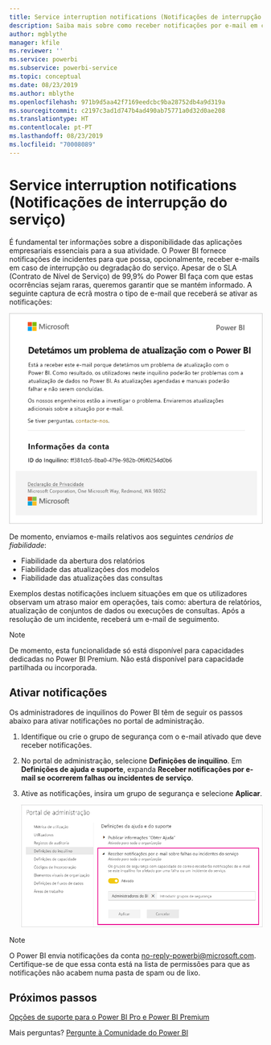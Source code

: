 ```yaml
---
title: Service interruption notifications (Notificações de interrupção do serviço)
description: Saiba mais sobre como receber notificações por e-mail em caso de interrupção ou degradação do serviço Power BI.
author: mgblythe
manager: kfile
ms.reviewer: ''
ms.service: powerbi
ms.subservice: powerbi-service
ms.topic: conceptual
ms.date: 08/23/2019
ms.author: mblythe
ms.openlocfilehash: 971b9d5aa42f7169eedcbc9ba28752db4a9d319a
ms.sourcegitcommit: c2197c3ad1d747b4ad490ab75771a0d32d0ae208
ms.translationtype: HT
ms.contentlocale: pt-PT
ms.lasthandoff: 08/23/2019
ms.locfileid: "70008089"
---
```

# <a name="service-interruption-notifications"></a>Service interruption notifications (Notificações de interrupção do serviço)

É fundamental ter informações sobre a disponibilidade das aplicações empresariais essenciais para a sua atividade. O Power BI fornece notificações de incidentes para que possa, opcionalmente, receber e-mails em caso de interrupção ou degradação do serviço. Apesar de o SLA (Contrato de Nível de Serviço) de 99,9% do Power BI faça com que estas ocorrências sejam raras, queremos garantir que se mantém informado. A seguinte captura de ecrã mostra o tipo de e-mail que receberá se ativar as notificações:

![E-mail de notificação relativamente à atualização](media/service-interruption-notifications/refresh-notification-email.png)

De momento, enviamos e-mails relativos aos seguintes _cenários de fiabilidade_:

- Fiabilidade da abertura dos relatórios
- Fiabilidade das atualizações dos modelos
- Fiabilidade das atualizações das consultas

Exemplos destas notificações incluem situações em que os utilizadores observam um atraso maior em operações, tais como: abertura de relatórios, atualização de conjuntos de dados ou execuções de consultas. Após a resolução de um incidente, receberá um e-mail de seguimento.

> [!NOTE]
> De momento, esta funcionalidade só está disponível para capacidades dedicadas no Power BI Premium. Não está disponível para capacidade partilhada ou incorporada.

## <a name="enable-notifications"></a>Ativar notificações

Os administradores de inquilinos do Power BI têm de seguir os passos abaixo para ativar notificações no portal de administração.

1. Identifique ou crie o grupo de segurança com o e-mail ativado que deve receber notificações.

1. No portal de administração, selecione **Definições de inquilino**. Em **Definições de ajuda e suporte**, expanda **Receber notificações por e-mail se ocorrerem falhas ou incidentes de serviço**.

1. Ative as notificações, insira um grupo de segurança e selecione **Aplicar**.

    ![Ativar notificações de serviço](media/service-interruption-notifications/enable-notifications.png)

> [!NOTE]
> O Power BI envia notificações da conta no-reply-powerbi@microsoft.com. Certifique-se de que essa conta está na lista de permissões para que as notificações não acabem numa pasta de spam ou de lixo.

## <a name="next-steps"></a>Próximos passos

[Opções de suporte para o Power BI Pro e Power BI Premium](service-support-options.md)

Mais perguntas? [Pergunte à Comunidade do Power BI](http://community.powerbi.com/)
